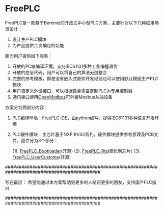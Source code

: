 # FreePLC
FreePLC是一款基于Beremiz的开放式中小型PLC方案，主要针对以下几种应用场景设计：
1. 设计生产PLC模块 
2. 为产品提供二次编程的功能 

能为用户提供如下服务：
1. 开放的PC端编译环境，支持IEC61131多种工业编程语言
2. 开放的底层代码，用户可以将自己的算法无缝整合
3. 完整的参考模板，即使没有嵌入式软件开发经验也可以使用默认模板生产PLC模块
4. 用户自定义外设接口，可以根据自身需要定制PLC为专用控制器
5. 通讯接口使用[OpenModbus](https://github.com/FreePLC/OpenModbus)可外接Modbus从站设备

方案分为两部分内容：

1. PLC编译环境：[FreePLC IDE](https://github.com/FreePLC/FreePLC_IDE)，由python编写，提供IEC61131多种语言开发环境
2. PLC硬件模块：主芯片基于NXP KV44系列，硬件模块提供参考原理及PCB文件，固件分为3个部分：

    (1). [FreePLC_Bootloader](https://github.com/FreePLC/FreePLC_Bootloader)(开源)
    (2). [FreePLC_Rts](https://github.com/FreePLC/FreePLC_RTS)(固化到芯片)
    (3). [FreePLC_UserCustome](https://github.com/FreePLC/FreePLC_UserCustome)(开源)


###########################################################################################

写在最后：
    希望能通过本方案帮助到更多的人结识更多的朋友，支持国产PLC振兴

###########################################################################################
